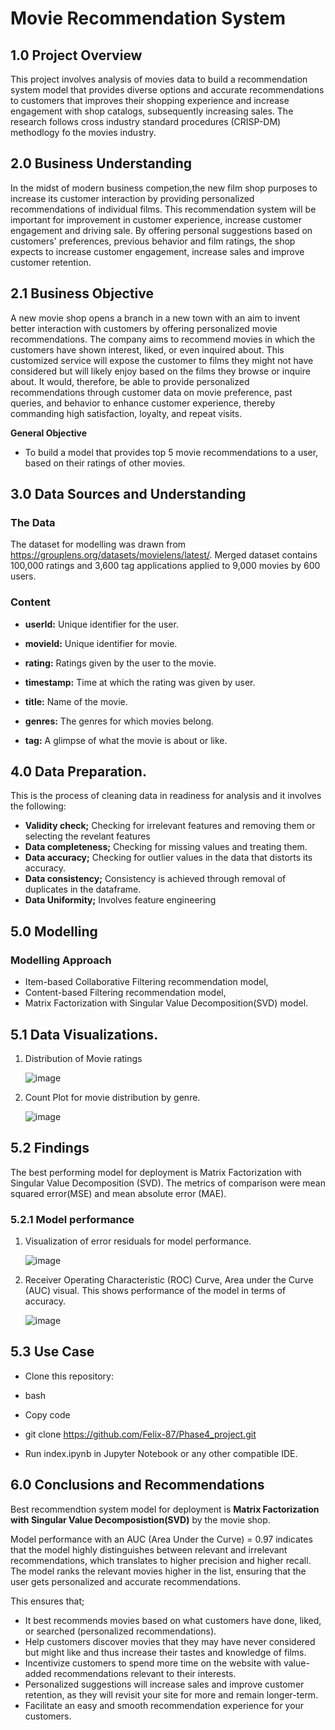 # Movie Recommendation System
## 1.0 Project Overview
This project involves analysis of movies data to build a recommendation system model that provides diverse options and accurate recommendations to customers that improves their shopping experience and increase engagement with shop catalogs, subsequently increasing sales. The research follows cross industry standard procedures (CRISP-DM) methodlogy fo the movies industry.

## 2.0 Business Understanding
In the midst of modern business competion,the new film shop purposes to increase its customer interaction by providing personalized recommendations of individual films. This recommendation system will be important for improvement in customer experience, increase customer engagement and driving sale. By offering personal suggestions based on customers' preferences, previous behavior and film ratings, the shop expects to increase customer engagement, increase sales and improve customer retention.

## 2.1 Business Objective
A new movie shop opens a branch in a new town with an aim to invent better interaction with customers by offering personalized movie recommendations. The company aims to recommend movies in which the customers have shown interest, liked, or even inquired about. This customized service will expose the customer to films they might not have considered but will likely enjoy based on the films they browse or inquire about. It would, therefore, be able to provide personalized recommendations through customer data on movie preference, past queries, and behavior to enhance customer experience, thereby commanding high satisfaction, loyalty, and repeat visits.

**General Objective**

* To build a model that provides top 5 movie recommendations to a user, based on their ratings of other movies.
  
## 3.0 Data Sources and Understanding
### The Data
The dataset for modelling was drawn from https://grouplens.org/datasets/movielens/latest/.
Merged dataset contains 100,000 ratings and 3,600 tag applications applied to 9,000 movies by 600 users.

### Content

* **userId:** Unique identifier for the user.

* **movieId:** Unique identifier  for movie.

* **rating:** Ratings given by the user to the movie.

* **timestamp:** Time at which the rating was given by user.

* **title:** Name of the movie.

* **genres:** The genres for which movies belong.

* **tag:** A glimpse of what the movie is about or like.
  
## 4.0 Data Preparation.
This is the process of cleaning data in readiness for analysis and it involves the following:

* **Validity check;** Checking for irrelevant features and removing them or selecting the revelant features
* **Data completeness;** Checking for missing values and treating them.
* **Data accuracy;** Checking for outlier values in the data that distorts its accuracy.
* **Data consistency;** Consistency is achieved through removal of duplicates in the dataframe.
* **Data Uniformity;** Involves feature engineering

## 5.0 Modelling

### Modelling Approach
* Item-based Collaborative Filtering recommendation model,
* Content-based Filtering recommendation model,
* Matrix Factorization with Singular Value Decomposition(SVD) model.

## 5.1 Data Visualizations.

1. Distribution of Movie ratings
   
   ![image](https://github.com/user-attachments/assets/1ffadaa3-b354-4d01-bc4f-62fe4dc3ccf4)

2. Count Plot for movie distribution by genre.

   ![image](https://github.com/user-attachments/assets/5bebdc2a-9e55-4138-8767-c7721c594884)

## 5.2 Findings

The best performing model for deployment is Matrix Factorization with Singular Value Decomposition (SVD).
The metrics of comparison were mean squared error(MSE) and mean absolute error (MAE).

### 5.2.1 Model performance
1. Visualization of error residuals for model performance.

   ![image](https://github.com/user-attachments/assets/21a26f82-6b10-42a3-83d7-9a3cbf8228bb)

2. Receiver Operating Characteristic (ROC) Curve, Area under the Curve (AUC) visual. This shows performance of the model in terms of accuracy.

   ![image](https://github.com/user-attachments/assets/c927e0dc-0d69-431b-9c56-1e4f19da1e92)

## 5.3 Use Case
* Clone this repository:

* bash

* Copy code

* git clone https://github.com/Felix-87/Phase4_project.git

* Run index.ipynb in Jupyter Notebook or any other compatible IDE.


## 6.0 Conclusions and Recommendations

Best recommendtion system model for deployment is **Matrix Factorization with Singular Value Decomposistion(SVD)** by the movie shop. 

Model performance with an AUC (Area Under the Curve) = 0.97 indicates that the model highly distinguishes between relevant and irrelevant recommendations, which translates to higher precision and higher recall. The model ranks the relevant movies higher in the list, ensuring that the user gets personalized and accurate recommendations.

This ensures that;
* It best recommends movies based on what customers have done, liked, or searched (personalized recommendations).
* Help customers discover movies that they may have never considered but might like and thus increase their tastes and knowledge of films.
* Incentivize customers to spend more time on the website with value-added recommendations relevant to their interests.
* Personalized suggestions will increase sales and improve customer retention, as they will revisit your site for more and remain longer-term.
* Facilitate an easy and smooth recommendation experience for your customers.




